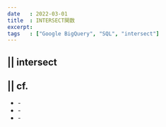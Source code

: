 ```yaml
---
date   : 2022-03-01
title  : INTERSECT関数
excerpt: 
tags   : ["Google BigQuery", "SQL", "intersect"]
---
```


## || intersect



## || cf.
+ []() - 
+ []() - 
+ []() -  
